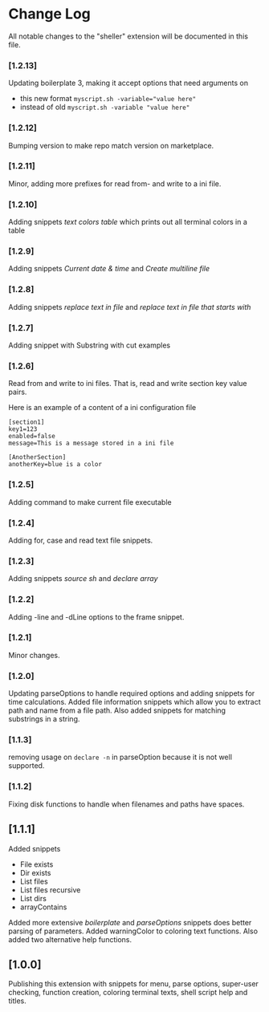 # Change Log

All notable changes to the "sheller" extension will be documented in this file.

### [1.2.13]
Updating boilerplate 3, making it accept options that need arguments on 
 - this new format `myscript.sh -variable="value here"`
 - instead of old `myscript.sh -variable "value here"`
### [1.2.12]
Bumping version to make repo match version on marketplace.
### [1.2.11]
Minor, adding more prefixes for read from- and write to a ini file.
### [1.2.10]
Adding snippets *text colors table* which prints out all terminal colors in a table
### [1.2.9]
Adding snippets *Current date & time* and *Create multiline file*
### [1.2.8]
Adding snippets *replace text in file* and *replace text in file that starts with*
### [1.2.7]
Adding snippet with Substring with cut examples

### [1.2.6]
Read from and write to ini files.  That is, read and write section key value pairs.

Here is an example of a content of a ini configuration file
```
[section1]
key1=123
enabled=false
message=This is a message stored in a ini file

[AnotherSection]
anotherKey=blue is a color

```
### [1.2.5]
Adding command to make current file executable
### [1.2.4]
Adding for, case and read text file snippets.
### [1.2.3]
Adding snippets *source sh* and *declare array*
### [1.2.2]
Adding -line and -dLine options to the frame snippet.

### [1.2.1]
Minor changes.

### [1.2.0]
Updating parseOptions to handle required options and adding snippets for time
calculations.  Added file information snippets which allow you to extract path
and name from a file path.  Also added snippets for matching substrings in a string.

### [1.1.3]
removing usage on `declare -n` in parseOption because it is not well supported.

### [1.1.2]
Fixing disk functions to handle when filenames and paths have spaces.

## [1.1.1]
Added snippets
  - File exists
  - Dir exists
  - List files
  - List files recursive
  - List dirs
  - arrayContains

Added more extensive *boilerplate* and *parseOptions* snippets does better
parsing of parameters.  Added warningColor to coloring text functions.
Also added two alternative help functions.

## [1.0.0]

Publishing this extension with snippets for menu, parse options, super-user 
checking, function creation, coloring terminal texts, shell script help and titles. 
